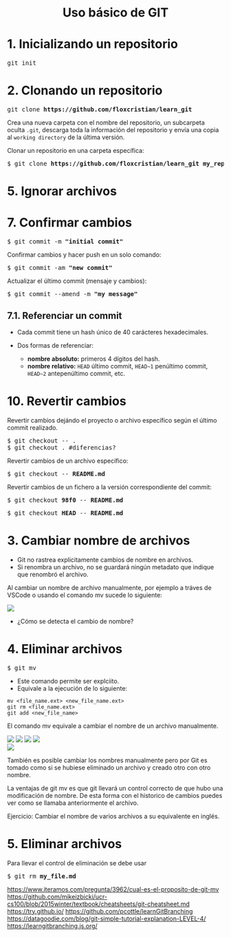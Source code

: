 <h1 align="center">Uso básico de GIT</h1>

# 1. Inicializando un repositorio

<pre>
git init
</pre>

# 2. Clonando un repositorio

<pre>
git clone <b>https://github.com/floxcristian/learn_git</b>
</pre>


Crea una nueva carpeta con el nombre del repositorio, un subcarpeta oculta `.git`, descarga toda la información del repositorio y envía una copia al `working directory` de la última versión.

Clonar un repositorio en una carpeta específica:
<pre>
$ git clone <b>https://github.com/floxcristian/learn_git my_repo</b>
</pre>



# 5. Ignorar archivos

# 7. Confirmar cambios

<pre>
$ git commit -m <b>"initial commit"</b>
</pre>

Confirmar cambios y hacer push en un solo comando:
<pre>
$ git commit -am <b>"new commit"</b>
</pre>

Actualizar el último commit (mensaje y cambios):
<pre>
$ git commit --amend -m <b>"my message"</b>
</pre>

## 7.1. Referenciar un commit

+ Cada commit tiene un hash único de 40 carácteres hexadecimales.

+ Dos formas de referenciar:
  + **nombre absoluto:** primeros 4 dígitos del hash.
  + **nombre relativo:** `HEAD` último commit, `HEAD~1` penúltimo commit,  `HEAD~2` antepenúltimo commit, etc.



# 10.  Revertir cambios

Revertir cambios dejándo el proyecto o archivo específico según el último commit realizado.

<pre>
$ git checkout -- .
$ git checkout . #diferencias?
</pre>

Revertir cambios de un archivo específico:
<pre>
$ git checkout -- <b>README.md</b>
</pre>

Revertir cambios de un fichero a la versión correspondiente del commit:
<pre>
$ git checkout <b>98f0</b> -- <b>README.md</b>
</pre>

<pre>
$ git checkout <b>HEAD</b> -- <b>README.md</b>
</pre>

# 3. Cambiar nombre de archivos

+ Git no rastrea explicitamente cambios de nombre en archivos. 
+ Si renombra un archivo, no se guardará ningún metadato que indique que renombró el archivo.

Al cambiar un nombre de archivo manualmente, por ejemplo a tráves de VSCode o usando el comando mv sucede lo siguiente:

<img src="https://i.imgur.com/f6YJYmx.png">

- ¿Cómo se detecta el cambio de nombre?

# 4. Eliminar archivos

<pre>
$ git mv <file_name.ext> <new_file_name.ext>
</pre>

+ Este comando permite ser explciito.
+ Equivale a la ejecución de lo siguiente:
```
mv <file_name.ext> <new_file_name.ext>
git rm <file_name.ext>
git add <new_file_name>
```
El comando mv equivale a cambiar el nombre de un archivo manualmente.

<img src="https://i.imgur.com/iE0Gcdo.png">

<img src="https://i.imgur.com/ZeZYHXD.png">

<img src="https://i.imgur.com/eu4Dcz9.png">

<img src="https://i.imgur.com/vArzTiy.png">
<br>
<img src="https://i.imgur.com/7owrOAz.png">

También es posible cambiar los nombres manualmente pero por Git es tomado como si se hubiese eliminado un archivo y creado otro con otro nombre.

La ventajas de git mv es que git llevará un control correcto de que hubo una modificación de nombre. De esta forma con el historico de cambios puedes ver como se llamaba anteriormente el archivo.

Ejercicio:
Cambiar el nombre de varios archivos a su equivalente en inglés.

# 5. Eliminar archivos

Para llevar el control de eliminación se debe usar

<pre>
$ git rm <b>my_file.md</b>
</pre>

https://www.iteramos.com/pregunta/3962/cual-es-el-proposito-de-git-mv
https://github.com/mikeizbicki/ucr-cs100/blob/2015winter/textbook/cheatsheets/git-cheatsheet.md
https://try.github.io/
https://github.com/pcottle/learnGitBranching
https://datagoodie.com/blog/git-simple-tutorial-explanation-LEVEL-4/
https://learngitbranching.js.org/
